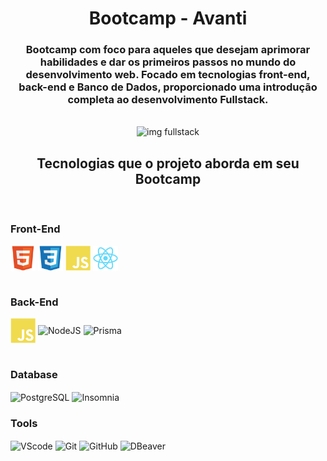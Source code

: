 <h1 align="center">Bootcamp - Avanti</h1>
<h3 align="center">Bootcamp com foco para aqueles que desejam aprimorar habilidades e dar os primeiros passos no mundo do desenvolvimento web.
Focado em tecnologias front-end, back-end e Banco de Dados, proporcionado uma introdução completa ao desenvolvimento Fullstack.
</h3>
<br/>
<div align="center"> 
 <img alt="img fullstack" src="https://img.genial.ly/65bc323385880b0016983e40/67c69a0b-fc89-453e-9ab9-e1dc96012316.gif" width="750" height="400" /> 
 </div>

## <h2 align="center"> Tecnologias que o projeto aborda em seu Bootcamp </h2>
<br/>

### Front-End
<div style="display: inline_block">
  <img align="center" alt="HTML" height="40" width="40" src="https://raw.githubusercontent.com/devicons/devicon/master/icons/html5/html5-original.svg" />
  <img align="center" alt="CSS" height="40" width="40" src="https://raw.githubusercontent.com/devicons/devicon/master/icons/css3/css3-original.svg" />
  <img align="center" alt="JS" height="40" width="40" src="https://raw.githubusercontent.com/devicons/devicon/master/icons/javascript/javascript-plain.svg" />
  <img align="center" alt="ReactJS" height="40" width="40" src="https://raw.githubusercontent.com/devicons/devicon/master/icons/react/react-original.svg" />
 </div>
 <br/>

 ###  Back-End

 <div style="display: inline_block">
    <img align="center" alt="JS" height="40" width="40" src="https://raw.githubusercontent.com/devicons/devicon/master/icons/javascript/javascript-plain.svg" />
   <img align="center" alt="NodeJS" height="40" width="40" src="https://cdn.jsdelivr.net/gh/devicons/devicon/icons/nodejs/nodejs-original.svg" />
    <img align="center" alt="Prisma" height="40" width="40" src="https://github.com/Gabrielx11/Bootcamp-Avanti/assets/92554838/0bf52faa-c192-44d4-a99e-ae9d10766f67" />
 </div>
 <br/>

### Database
<div style="display: inline_block">
      <img align="center" alt="PostgreSQL" height="40" width="40" src="https://cdn.jsdelivr.net/gh/devicons/devicon@latest/icons/postgresql/postgresql-original.svg" />
      <img align="center" alt="Insomnia" height="40" width="40" src="https://cdn.jsdelivr.net/gh/devicons/devicon@latest/icons/insomnia/insomnia-original.svg" />
      
  
  <br/>
  
  ###  Tools
  <div style="display: inline_block">
  <img align="center" alt="VScode" height="40" width="40" src="https://cdn.jsdelivr.net/gh/devicons/devicon/icons/vscode/vscode-original.svg" />
  <img align="center" alt="Git" height="40" width="40" src="https://cdn.jsdelivr.net/gh/devicons/devicon/icons/git/git-original.svg" /> 
  <img align="center" alt="GitHub" height="40" width="40" src="https://github.com/Gabrielx11/Bootcamp-Avanti/assets/92554838/56762c01-d03c-42f8-98c3-c8ce8da290db"/>  
  <img align="center" alt="DBeaver" height="40" width="40" src="https://cdn.jsdelivr.net/gh/devicons/devicon@latest/icons/dbeaver/dbeaver-original.svg"/>
    

</div>
